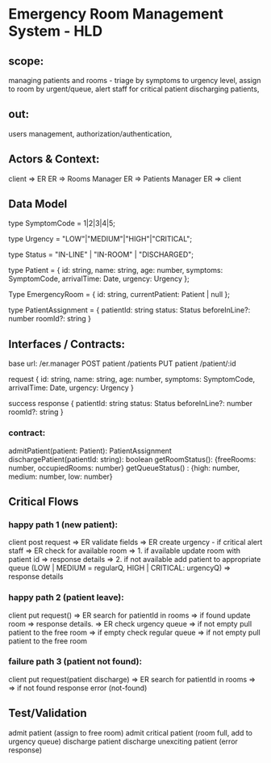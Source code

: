 # Emergency Room Management System - HLD

## scope:

managing patients and rooms -
triage by symptoms to urgency level,
assign to room by urgent/queue,
alert staff for critical patient
discharging patients,

## out:

users management,
authorization/authentication,

## Actors & Context:

client => ER
ER => Rooms Manager
ER => Patients Manager
ER => client

## Data Model

type SymptomCode = 1|2|3|4|5;

type Urgency = "LOW"|"MEDIUM"|"HIGH"|"CRITICAL";

type Status = "IN-LINE" | "IN-ROOM" | "DISCHARGED";

type Patient = {
id: string,
name: string,
age: number,
symptoms: SymptomCode,
arrivalTime: Date,
urgency: Urgency
};

Type EmergencyRoom = {
id: string,
currentPatient: Patient | null
};

type PatientAssignment = {
patientId: string
status: Status
beforeInLine?: number
roomId?: string
}

## Interfaces / Contracts:

base url: /er.manager
POST patient /patients
PUT patient /patient/:id

request {
id: string,
name: string,
age: number,
symptoms: SymptomCode,
arrivalTime: Date,
urgency: Urgency
}

success response {
patientId: string
status: Status
beforeInLine?: number
roomId?: string
}

### contract:

admitPatient(patient: Patient): PatientAssignment
dischargePatient(patientId: string): boolean
getRoomStatus(): {freeRooms: number, occupiedRooms: number}
getQueueStatus() : {high: number, medium: number, low: number}

## Critical Flows

### happy path 1 (new patient):

client post request
=> ER validate fields
=> ER create urgency - if critical alert staff
=> ER check for available room
=> 1. if available update room with patient id
=> response details
=> 2. if not available add patient to appropriate queue
(LOW | MEDIUM = regularQ, HIGH | CRITICAL: urgencyQ)
=> response details

### happy path 2 (patient leave):

client put request()
=> ER search for patientId in rooms
=> if found update room
=> response details.
=> ER check urgency queue
=> if not empty pull patient to the free room
=> if empty check regular queue
=> if not empty pull patient to the free room

### failure path 3 (patient not found):

client put request(patient discharge)
=> ER search for patientId in rooms
=> => if not found response error (not-found)

## Test/Validation

admit patient (assign to free room)
admit critical patient (room full, add to urgency queue)
discharge patient
discharge unexciting patient (error response)
